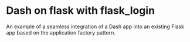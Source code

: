 # Dash on flask with flask_login
An example of a seamless integration of a Dash app into an existing Flask app based on the application factory pattern.